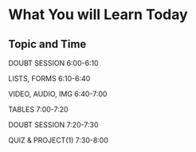  # What You will Learn Today

## Topic and Time

DOUBT SESSION	6:00-6:10

LISTS, FORMS	6:10-6:40

VIDEO, AUDIO, IMG 	6:40-7:00

TABLES	7:00-7:20

DOUBT SESSION	7:20-7:30

QUIZ & PROJECT(1)	7:30-8:00
